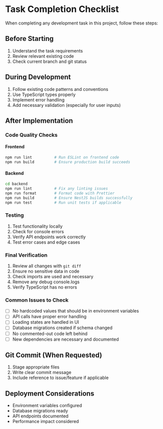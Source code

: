 # Task Completion Checklist

When completing any development task in this project, follow these steps:

## Before Starting
1. Understand the task requirements
2. Review relevant existing code
3. Check current branch and git status

## During Development
1. Follow existing code patterns and conventions
2. Use TypeScript types properly
3. Implement error handling
4. Add necessary validation (especially for user inputs)

## After Implementation

### Code Quality Checks

#### Frontend
```bash
npm run lint          # Run ESLint on frontend code
npm run build         # Ensure production build succeeds
```

#### Backend
```bash
cd backend
npm run lint          # Fix any linting issues
npm run format        # Format code with Prettier
npm run build         # Ensure NestJS builds successfully
npm run test          # Run unit tests if applicable
```

### Testing
1. Test functionality locally
2. Check for console errors
3. Verify API endpoints work correctly
4. Test error cases and edge cases

### Final Verification
1. Review all changes with `git diff`
2. Ensure no sensitive data in code
3. Check imports are used and necessary
4. Remove any debug console.logs
5. Verify TypeScript has no errors

### Common Issues to Check
- [ ] No hardcoded values that should be in environment variables
- [ ] API calls have proper error handling
- [ ] Loading states are handled in UI
- [ ] Database migrations created if schema changed
- [ ] No commented-out code left behind
- [ ] New dependencies are necessary and documented

## Git Commit (When Requested)
1. Stage appropriate files
2. Write clear commit message
3. Include reference to issue/feature if applicable

## Deployment Considerations
- Environment variables configured
- Database migrations ready
- API endpoints documented
- Performance impact considered